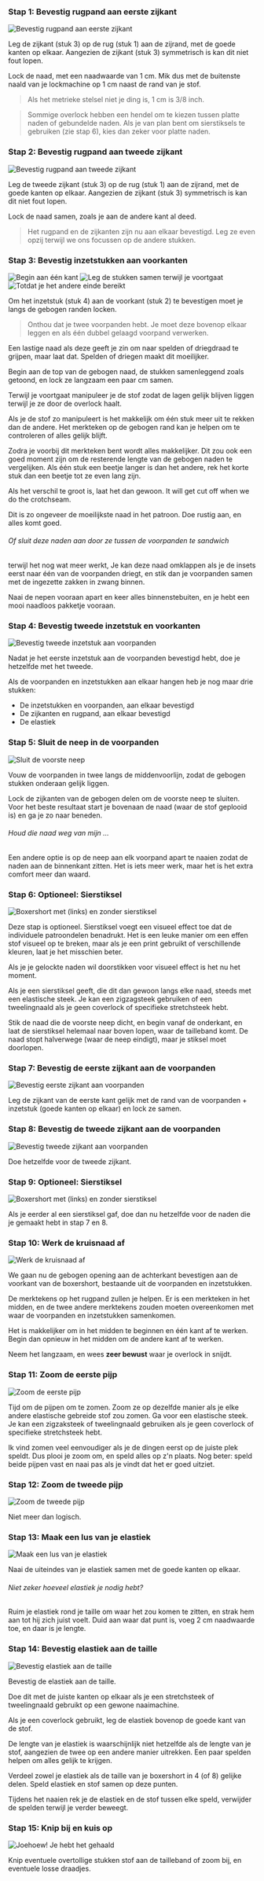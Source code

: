 <YouTube id='PL1gv5yv3DoZME1xe5fBEHd0rKPW_xNpF3' playlist />

### Stap 1: Bevestig rugpand aan eerste zijkant

![Bevestig rugpand aan eerste zijkant](step01.png)

Leg de zijkant (stuk 3) op de rug (stuk 1) aan de zijrand, met de goede kanten op elkaar. Aangezien de zijkant (stuk 3) symmetrisch is kan dit niet fout lopen.

Lock de naad, met een naadwaarde van 1 cm. Mik dus met de buitenste naald van je lockmachine op 1 cm naast de rand van je stof.

> Als het metrieke stelsel niet je ding is, 1 cm is 3/8 inch.

> Sommige overlock hebben een hendel om te kiezen tussen platte naden of gebundelde naden. Als je van plan bent om sierstiksels te gebruiken (zie stap 6), kies dan zeker voor platte naden.

### Stap 2: Bevestig rugpand aan tweede zijkant

![Bevestig rugpand aan tweede zijkant](step02.png)

Leg de tweede zijkant (stuk 3) op de rug (stuk 1) aan de zijrand, met de goede kanten op elkaar. Aangezien de zijkant (stuk 3) symmetrisch is kan dit niet fout lopen.

Lock de naad samen, zoals je aan de andere kant al deed.

> Het rugpand en de zijkanten zijn nu aan elkaar bevestigd. Leg ze even opzij terwijl we ons focussen op de andere stukken.

### Stap 3: Bevestig inzetstukken aan voorkanten

![Begin aan één kant](step03-a.png) ![Leg de stukken samen terwijl je voortgaat](step03-b.png) ![Totdat je het andere einde bereikt](step03-c.png)

Om het inzetstuk (stuk 4) aan de voorkant (stuk 2) te bevestigen moet je langs de gebogen randen locken.

> Onthou dat je twee voorpanden hebt. Je moet deze bovenop elkaar leggen en als één dubbel gelaagd voorpand verwerken.

Een lastige naad als deze geeft je zin om naar spelden of driegdraad te grijpen, maar laat dat. Spelden of driegen maakt dit moeilijker.

Begin aan de top van de gebogen naad, de stukken samenleggend zoals getoond, en lock ze langzaam een paar cm samen.

Terwijl je voortgaat manipuleer je de stof zodat de lagen gelijk blijven liggen terwijl je ze door de overlock haalt.

Als je de stof zo manipuleert is het makkelijk om één stuk meer uit te rekken dan de andere. Het merkteken op de gebogen rand kan je helpen om te controleren of alles gelijk blijft.

Zodra je voorbij dit merkteken bent wordt alles makkelijker. Dit zou ook een goed moment zijn om de resterende lengte van de gebogen naden te vergelijken. Als één stuk een beetje langer is dan het andere, rek het korte stuk dan een beetje tot ze even lang zijn.

Als het verschil te groot is, laat het dan gewoon. It will get cut off when we do the crotchseam.

<Note>

Dit is zo ongeveer de moeilijkste naad in het patroon. Doe rustig aan, en alles komt goed.

</Note>

<Tip>

###### Of sluit deze naden aan door ze tussen de voorpanden te sandwich

terwijl het nog wat meer werkt, Je kan deze naad omklappen als je de insets eerst naar één van de voorpanden driegt,
en stik dan je voorpanden samen met de ingezette zakken in zwang binnen.

Naai de nepen vooraan apart en keer alles binnenstebuiten, en je hebt een mooi naadloos pakketje vooraan.

</Tip>

### Stap 4: Bevestig tweede inzetstuk en voorkanten

![Bevestig tweede inzetstuk aan voorpanden](step03-d.png)

Nadat je het eerste inzetstuk aan de voorpanden bevestigd hebt, doe je hetzelfde met het tweede.

Als de voorpanden en inzetstukken aan elkaar hangen heb je nog maar drie stukken:

-   De inzetstukken en voorpanden, aan elkaar bevestigd
-   De zijkanten en rugpand, aan elkaar bevestigd
-   De elastiek

### Stap 5: Sluit de neep in de voorpanden

![Sluit de voorste neep](step05.png)

Vouw de voorpanden in twee langs de middenvoorlijn, zodat de gebogen stukken onderaan gelijk liggen.

Lock de zijkanten van de gebogen delen om de voorste neep te sluiten. Voor het beste resultaat start je bovenaan de naad (waar de stof geplooid is) en ga je zo naar beneden.

<Tip>

###### Houd die naad weg van mijn ...

Een andere optie is op de neep aan elk voorpand apart te naaien zodat de naden aan de binnenkant zitten.
Het is iets meer werk, maar het is het extra comfort meer dan waard.

</Tip>

### Stap 6: Optioneel: Sierstiksel

![Boxershort met (links) en zonder sierstiksel](step06.jpg)

<Note>

Deze stap is optioneel. Sierstiksel voegt een visueel effect toe dat de individuele patroondelen benadrukt.
Het is een leuke manier om een effen stof visueel op te breken, maar als je een print gebruikt of verschillende kleuren, laat je het misschien beter.

</Note>

Als je je gelockte naden wil doorstikken voor visueel effect is het nu het moment.

Als je een sierstiksel geeft, die dit dan gewoon langs elke naad, steeds met een elastische steek. Je kan een zigzagsteek gebruiken of een tweelingnaald als je geen coverlock of specifieke stretchsteek hebt.

<Tip>

Stik de naad die de voorste neep dicht, en begin vanaf de onderkant,
en laat de sierstiksel helemaal naar boven lopen, waar de tailleband komt.
De naad stopt halverwege (waar de neep eindigt), maar je stiksel moet doorlopen.

</Tip>

### Stap 7: Bevestig de eerste zijkant aan de voorpanden

![Bevestig eerste zijkant aan voorpanden](step07.png)

Leg de zijkant van de eerste kant gelijk met de rand van de voorpanden + inzetstuk (goede kanten op elkaar) en lock ze samen.

### Stap 8: Bevestig de tweede zijkant aan de voorpanden

![Bevestig tweede zijkant aan voorpanden](step08.png)

Doe hetzelfde voor de tweede zijkant.

### Stap 9: Optioneel: Sierstiksel

![Boxershort met (links) en zonder sierstiksel](step06.jpg)

Als je eerder al een sierstiksel gaf, doe dan nu hetzelfde voor de naden die je gemaakt hebt in stap 7 en 8.

### Stap 10: Werk de kruisnaad af

![Werk de kruisnaad af](step10.png)

We gaan nu de gebogen opening aan de achterkant bevestigen aan de voorkant van de boxershort, bestaande uit de voorpanden en inzetstukken.

De merktekens op het rugpand zullen je helpen. Er is een merkteken in het midden, en de twee andere merktekens zouden moeten overeenkomen met waar de voorpanden en inzetstukken samenkomen.

<Tip>

Het is makkelijker om in het midden te beginnen en één kant af te werken. Begin dan opnieuw in het midden om de andere kant af te werken.

Neem het langzaam, en wees **zeer bewust** waar je overlock in snijdt.

</Tip>

### Stap 11: Zoom de eerste pijp

![Zoom de eerste pijp](step11.png)

Tijd om de pijpen om te zomen. Zoom ze op dezelfde manier als je elke andere elastische gebreide stof zou zomen. Ga voor een elastische steek. Je kan een zigzaksteek of tweelingnaald gebruiken als je geen coverlock of specifieke stretchsteek hebt.

<Note>

Ik vind zomen veel eenvoudiger als je de dingen eerst op de juiste plek speldt.
Dus plooi je zoom om, en speld alles op z'n plaats.
Nog beter: speld beide pijpen vast en naai pas als je vindt dat het er goed uitziet.

</Note>

### Stap 12: Zoom de tweede pijp

![Zoom de tweede pijp](step12.png)

Niet meer dan logisch.

### Stap 13: Maak een lus van je elastiek

![Maak een lus van je elastiek](step13.png)

Naai de uiteindes van je elastiek samen met de goede kanten op elkaar.

<Note>

###### Niet zeker hoeveel elastiek je nodig hebt?

Ruim je elastiek rond je taille om waar het zou komen te zitten, en strak hem aan tot hij zich juist voelt.
Duid aan waar dat punt is, voeg 2 cm naadwaarde toe, en daar is je lengte.

</Note>

### Stap 14: Bevestig elastiek aan de taille

![Bevestig elastiek aan de taille](step14.png)

Bevestig de elastiek aan de taille.

Doe dit met de juiste kanten op elkaar als je een stretchsteek of tweelingnaald gebruikt op een gewone naaimachine.

Als je een coverlock gebruikt, leg de elastiek bovenop de goede kant van de stof.

<Tip>

De lengte van je elastiek is waarschijnlijk niet hetzelfde als de lengte van je stof, aangezien de twee op een andere manier uitrekken.
Een paar spelden helpen om alles gelijk te krijgen.

Verdeel zowel je elastiek als de taille van je boxershort in 4 (of 8) gelijke delen. Speld elastiek en stof samen op deze punten.

Tijdens het naaien rek je de elastiek en de stof tussen elke speld, verwijder de spelden terwijl je verder beweegt.

</Tip>

### Stap 15: Knip bij en kuis op

![Joehoew! Je hebt het gehaald](step15.png)

Knip eventuele overtollige stukken stof aan de tailleband of zoom bij, en eventuele losse draadjes.
